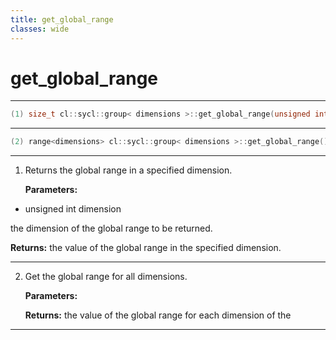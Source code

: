 ```yaml
---
title: get_global_range
classes: wide
---
```

# get_global_range

---

```cpp
(1) size_t cl::sycl::group< dimensions >::get_global_range(unsigned int dimension) const
```

---

```cpp
(2) range<dimensions> cl::sycl::group< dimensions >::get_global_range() const
```

---

1. Returns the global range in a specified dimension. 

   **Parameters:**

  * unsigned int dimension

   the dimension of the global range to be returned. 

   **Returns:** the value of the global range in the specified dimension. 

---

2. Get the global range for all dimensions. 

   **Parameters:**

   **Returns:** the value of the global range for each dimension of the 

---

